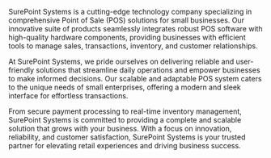 SurePoint Systems is a cutting-edge technology company specializing in comprehensive Point of Sale (POS) solutions for small businesses. Our innovative suite of products seamlessly integrates robust POS software with high-quality hardware components, providing businesses with efficient tools to manage sales, transactions, inventory, and customer relationships.

At SurePoint Systems, we pride ourselves on delivering reliable and user-friendly solutions that streamline daily operations and empower businesses to make informed decisions. Our scalable and adaptable POS system caters to the unique needs of small enterprises, offering a modern and sleek interface for effortless transactions.

From secure payment processing to real-time inventory management, SurePoint Systems is committed to providing a complete and scalable solution that grows with your business. With a focus on innovation, reliability, and customer satisfaction, SurePoint Systems is your trusted partner for elevating retail experiences and driving business success.
